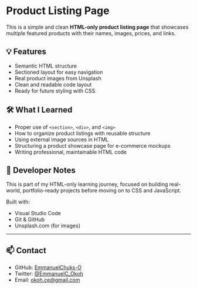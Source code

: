 # Product Listing Page

This is a simple and clean **HTML-only product listing page** that showcases multiple featured products with their names, images, prices, and links.

## 💡 Features

- Semantic HTML structure
- Sectioned layout for easy navigation
- Real product images from Unsplash
- Clean and readable code layout
- Ready for future styling with CSS

## 🛠️ What I Learned

- Proper use of `<section>`, `<div>`, and `<img>`
- How to organize product listings with reusable structure
- Using external image sources in HTML
- Structuring a product showcase page for e-commerce mockups
- Writing professional, maintainable HTML code

## 🧠 Developer Notes

This is part of my HTML-only learning journey, focused on building real-world, portfolio-ready projects before moving on to CSS and JavaScript.

Built with:
- Visual Studio Code
- Git & GitHub
- Unsplash.com (for images)

---

## 📫 Contact

- GitHub: [EmmanuelChuks-O](https://github.com/EmmanuelChuks-O)
- Twitter: [@EmmanuelC_Okoh](https://x.com/EmmanuelC_Okoh)
- Email: okoh.ce@gmail.com

